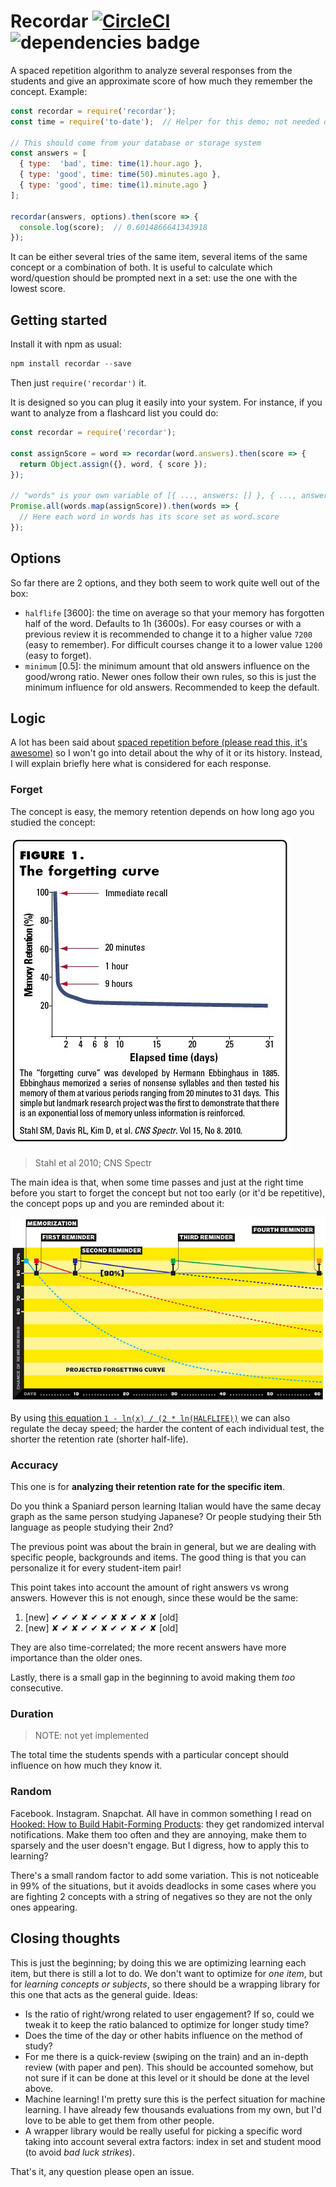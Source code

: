 # Recordar  [![CircleCI](https://circleci.com/gh/franciscop/recordar.svg?style=shield)](https://circleci.com/gh/franciscop/recordar) ![dependencies badge](https://img.shields.io/badge/dependencies-0-brightgreen.svg)

A spaced repetition algorithm to analyze several responses from the students and give an approximate score of how much they remember the concept. Example:

```js
const recordar = require('recordar');
const time = require('to-date');  // Helper for this demo; not needed otherwise

// This should come from your database or storage system
const answers = [
  { type:  'bad', time: time(1).hour.ago },
  { type: 'good', time: time(50).minutes.ago },
  { type: 'good', time: time(1).minute.ago }
];

recordar(answers, options).then(score => {
  console.log(score);  // 0.6014866641343918
});
```

It can be either several tries of the same item, several items of the same concept or a combination of both. It is useful to calculate which word/question should be prompted next in a set: use the one with the lowest score.



## Getting started

Install it with npm as usual:

```js
npm install recordar --save
```

Then just `require('recordar')` it.

It is designed so you can plug it easily into your system. For instance, if you want to analyze from a flashcard list you could do:

```js
const recordar = require('recordar');

const assignScore = word => recordar(word.answers).then(score => {
  return Object.assign({}, word, { score });
});

// "words" is your own variable of [{ ..., answers: [] }, { ..., answers: [] }]
Promise.all(words.map(assignScore)).then(words => {
  // Here each word in words has its score set as word.score
});
```



## Options

So far there are 2 options, and they both seem to work quite well out of the box:

- `halflife` [3600]: the time on average so that your memory has forgotten half of the word. Defaults to 1h (3600s). For easy courses or with a previous review it is recommended to change it to a higher value `7200` (easy to remember). For difficult courses change it to a lower value `1200` (easy to forget).
- `minimum` [0.5]: the minimum amount that old answers influence on the good/wrong ratio. Newer ones follow their own rules, so this is just the minimum influence for old answers. Recommended to keep the default.


## Logic

A lot has been said about [spaced repetition before (please read this, it's awesome)](https://www.gwern.net/Spaced%20repetition) so I won't go into detail about the why of it or its history. Instead, I will explain briefly here what is considered for each response.



### Forget

The concept is easy, the memory retention depends on how long ago you studied the concept:

![Stahl et al 2010; CNS Spectr](img/forgetting.jpg)

> Stahl et al 2010; CNS Spectr


The main idea is that, when some time passes and just at the right time before you start to forget the concept but not too early (or it'd be repetitive), the concept pops up and you are reminded about it:

![Forgetting kick](img/forgetting-kick.jpg)

By using [this equation `1 - ln(x) / (2 * ln(HALFLIFE))`](https://www.wolframalpha.com/input/?i=1+-+ln%5Bx%5D+%2F+%5B2+*+ln%5B3600%5D%5D+from+0+to+5000) we can also regulate the decay speed; the harder the content of each individual test, the shorter the retention rate (shorter half-life).



### Accuracy

This one is for **analyzing their retention rate for the specific item**.

Do you think a Spaniard person learning Italian would have the same decay graph as the same person studying Japanese? Or people studying their 5th language as people studying their 2nd?

The previous point was about the brain in general, but we are dealing with specific people, backgrounds and items. The good thing is that you can personalize it for every student-item pair!

This point takes into account the amount of right answers vs wrong answers. However this is not enough, since these would be the same:

1. [new] ✔ ✔ ✔ ✘ ✔ ✔ ✘ ✘ ✔ ✘ ✘ [old]
2. [new] ✘ ✔ ✘ ✔ ✔ ✘ ✔ ✔ ✘ ✔ ✘ [old]

They are also time-correlated; the more recent answers have more importance than the older ones.

Lastly, there is a small gap in the beginning to avoid making them *too* consecutive.



### Duration

> NOTE: not yet implemented

The total time the students spends with a particular concept should influence on how much they know it.



### Random

Facebook. Instagram. Snapchat. All have in common something I read on [Hooked: How to Build Habit-Forming Products](https://www.amazon.com/Hooked-How-Build-Habit-Forming-Products/dp/1591847788): they get randomized interval notifications. Make them too often and they are annoying, make them to sparsely and the user doesn't engage. But I digress, how to apply this to learning?

There's a small random factor to add some variation. This is not noticeable in 99% of the situations, but it avoids deadlocks in some cases where you are fighting 2 concepts with a string of negatives so they are not the only ones appearing.



## Closing thoughts

This is just the beginning; by doing this we are optimizing learning each item, but there is still a lot to do. We don't want to optimize for *one item*, but for *learning concepts or subjects*, so there should be a wrapping library for this one that acts as the general guide. Ideas:

- Is the ratio of right/wrong related to user engagement? If so, could we tweak it to keep the ratio balanced to optimize for longer study time?
- Does the time of the day or other habits influence on the method of study?
- For me there is a quick-review (swiping on the train) and an in-depth review (with paper and pen). This should be accounted somehow, but not sure if it can be done at this level or it should be done at the level above.
- Machine learning! I'm pretty sure this is the perfect situation for machine learning. I have already few thousands evaluations from my own, but I'd love to be able to get them from other people.
- A wrapper library would be really useful for picking a specific word taking into account several extra factors: index in set and student mood (to avoid *bad luck strikes*).

That's it, any question please open an issue.
